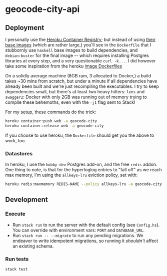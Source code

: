 # geocode-city-api

## Deployment

I personally use the [Heroku Container Registry](https://devcenter.heroku.com/articles/container-registry-and-runtime); but instead of using [their base images](https://devcenter.heroku.com/articles/heroku-20-stack#heroku-20-docker-image) (which are rather large,)
you'll see in the `Dockerfile` that I stubbornly use `haskell` base images to build dependencies,
and `debian:buster` for the final image -- which requires installing Postgres libraries at every step, and a very questionable `curl -k...`. I did however take some inspiration from the heroku [image Dockerfiles](https://github.com/heroku/stack-images/blob/main/heroku-20/setup.sh)

On a solidly average machine (8GB ram, 3 allocated to Docker,) a build takes ~30 mins from scratch, but under a minute if all dependencies have already been built and we're just recompiling the executables. I try to keep dependencies small, but there's at least two heavy hitters: `lens` and `swagger2`: Docker with only 2GB was running out of memory trying to compile these behemoths, even
with the `-j1` flag sent to Stack!

For my setup, these commands do the trick:

```sh
heroku container:push web -a geocode-city
heroku container:release web -a geocode-city
```

If you choose to use heroku, the `Dockerfile` should get you the above to work, too.

### Datastores

In heroku, I use the `hobby-dev` Postgres add-on, and the free `redis` addon. One thing to note,
is that for the hyperloglog entries to "fall off" as we reach max memory, I'm using the `allkeys-lru` eviction policy, set with:

```sh
heroku redis:maxmemory REDIS-NAME --policy allkeys-lru -a geocode-city
```


## Development

### Execute  

* Run `stack run` to run the server with the default config (see `Config.hs`). You can override with environment vars: `PORT` and `DATABASE_URL`.
* Run `stack run -- --migrate` to run any pending migrations. We endeavor to write idempotent migrations, so running it
  _shouldn't_ affect an existing schema. 

### Run tests

`stack test`
